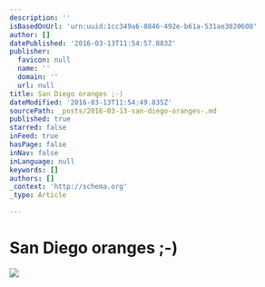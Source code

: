 ```yaml
---
description: ''
isBasedOnUrl: 'urn:uuid:1cc349a6-8846-492e-b61a-531ae3020608'
author: []
datePublished: '2016-03-13T11:54:57.883Z'
publisher:
  favicon: null
  name: ''
  domain: ''
  url: null
title: San Diego oranges ;-)
dateModified: '2016-03-13T11:54:49.835Z'
sourcePath: _posts/2016-03-13-san-diego-oranges-.md
published: true
starred: false
inFeed: true
hasPage: false
inNav: false
inLanguage: null
keywords: []
authors: []
_context: 'http://schema.org'
_type: Article

---
```

# San Diego oranges ;-)
![](https://the-grid-user-content.s3-us-west-2.amazonaws.com/446cbf16-ad2c-4128-9390-512630450614.png)